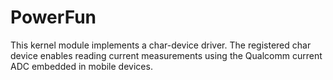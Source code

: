 # PowerFun

This kernel module implements a char-device driver. The registered char device enables 
reading current measurements using the Qualcomm current ADC embedded in mobile devices.
